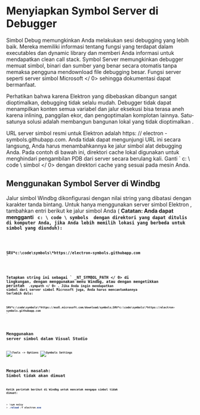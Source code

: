 # Menyiapkan Symbol Server di Debugger

Simbol Debug memungkinkan Anda melakukan sesi debugging yang lebih baik. Mereka memiliki informasi tentang fungsi yang terdapat dalam executables dan dynamic library dan memberi Anda informasi untuk mendapatkan clean call stack. Symbol Server memungkinkan debugger memuat simbol, binari dan sumber yang benar secara otomatis tanpa memaksa pengguna mendownload file debugging besar. Fungsi server seperti server simbol Microsoft </ 0> sehingga dokumentasi dapat bermanfaat.</p> 

Perhatikan bahwa karena Elektron yang dibebaskan dibangun sangat dioptimalkan, debugging tidak selalu mudah. Debugger tidak dapat menampilkan konten semua variabel dan jalur eksekusi bisa terasa aneh karena inlining, panggilan ekor, dan pengoptimalan komplotan lainnya. Satu-satunya solusi adalah membangun bangunan lokal yang tidak dioptimalkan .

URL server simbol resmi untuk Elektron adalah https: // electron -symbols.githubapp.com. Anda tidak dapat mengunjungi URL ini secara langsung, Anda harus menambahkannya ke jalur simbol alat debugging Anda. Pada contoh di bawah ini, direktori cache lokal digunakan untuk menghindari pengambilan PDB dari server secara berulang kali. Ganti ` c: \ code \ simbol </ 0> dengan direktori cache yang sesuai pada mesin Anda.</p>

<h2 spaces-before="0">Menggunakan Symbol Server di Windbg</h2>

<p spaces-before="0">Jalur simbol Windbg dikonfigurasi dengan nilai string yang dibatasi dengan karakter tanda bintang. Untuk hanya menggunakan server simbol Elektron , tambahkan entri berikut ke jalur simbol Anda ( <strong x-id="1"> Catatan: </ 0> Anda dapat mengganti <code> c: \ code \ symbols </ 1> dengan direktori yang dapat ditulis di komputer Anda, jika Anda lebih memilih lokasi yang berbeda untuk simbol yang diunduh):</p>

<pre><code class="powershell">SRV*c:\code\symbols\*https://electron-symbols.githubapp.com
`</pre> 

Tetapkan string ini sebagai ` _NT_SYMBOL_PATH </ 0> di lingkungan, dengan menggunakan menu Windbg, atau dengan mengetikkan perintah <code> .sympath </ 0> . Jika Anda ingin mendapatkan simbol dari server simbol Microsoft juga, Anda harus mencantumkannya terlebih dulu:</p>

<pre><code class="powershell">SRV*c:\code\symbols\*https://msdl.microsoft.com/download/symbols;SRV*c:\code\symbols\*https://electron-symbols.githubapp.com
`</pre> 



## Menggunakan server simbol dalam Visual Studio

![Tools -> Options](https://mdn.mozillademos.org/files/733/symbol-server-vc8express-menu.jpg) ![Symbols Settings](https://mdn.mozillademos.org/files/2497/2005_options.gif)



## Mengatasi masalah: Simbol tidak akan dimuat

Ketik perintah berikut di Windbg untuk mencetak mengapa simbol tidak dimuat:



```powershell
> !sym noisy
> .reload /f electron.exe
```
